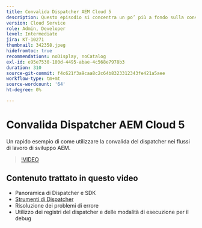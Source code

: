 ```yaml
---
title: Convalida Dispatcher AEM Cloud 5
description: Questo episodio si concentra un po’ più a fondo sulla convalida del dispatcher e sulle sfumature che offre.
version: Cloud Service
role: Admin, Developer
level: Intermediate
jira: KT-10271
thumbnail: 342358.jpeg
hidefromtoc: true
recommendations: noDisplay, noCatalog
exl-id: e95e7530-100d-4495-abae-4c568e7978b3
duration: 310
source-git-commit: f4c621f3a9caa8c2c64b8323312343fe421a5aee
workflow-type: tm+mt
source-wordcount: '64'
ht-degree: 0%

---
```


# Convalida Dispatcher AEM Cloud 5

Un rapido esempio di come utilizzare la convalida del dispatcher nei flussi di lavoro di sviluppo AEM.

>[!VIDEO](https://video.tv.adobe.com/v/342358?quality=12&learn=on)

## Contenuto trattato in questo video

+ Panoramica di Dispatcher e SDK
+ [Strumenti di Dispatcher](https://experienceleague.adobe.com/docs/experience-manager-cloud-service/content/implementing/content-delivery/validation-debug.html)
+ Risoluzione dei problemi di errore
+ Utilizzo dei registri del dispatcher e delle modalità di esecuzione per il debug
